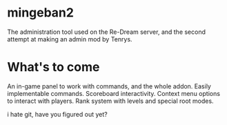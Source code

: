 # mingeban2

The administration tool used on the Re-Dream server, and the second attempt at making an admin mod by Tenrys.

# What's to come

An in-game panel to work with commands, and the whole addon.
Easily implementable commands.
Scoreboard interactivity.
Context menu options to interact with players.
Rank system with levels and special root modes.

i hate git, have you figured out yet?